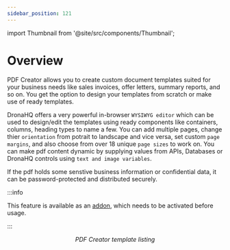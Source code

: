 ```yaml
---
sidebar_position: 121
---
```


import Thumbnail from '@site/src/components/Thumbnail';

# Overview

PDF Creator allows you to create custom document templates suited for your business needs like sales invoices, offer letters, summary reports, and so on. You get the option to design your templates from scratch or make use of ready templates.

DronaHQ offers a very powerful in-browser `WYSIWYG editor` which can be used to  design/edit the templates using ready components like containers, columns, heading types to name a few. You can add multiple pages, change thier `orientation` from potrait to landscape and vice versa, set custom `page margins`, and also choose from over 18 unique `page sizes` to work on. You can make pdf content dynamic by supplying values from APIs, Databases or DronaHQ controls using `text and image variables`. 

If the pdf holds some senstive business information or confidential data, it can be password-protected and distributed securely.


:::info

This feature is available as an [addon](https://www.dronahq.com/features/pdf-creator), which needs to be activated before usage.

:::

<figure>
  <Thumbnail src="/img/pdf_creator/pdf-creator-addon-screen.png" alt="PDF creator template listing" />
  <figcaption align='center'><i>PDF Creator template listing</i></figcaption>
</figure>
